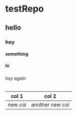 # testRepo
## hello
### hey
#### something 
##### hi
###### hey again 


|col 1| col 2|
|---|---|
|new col| another new col|

